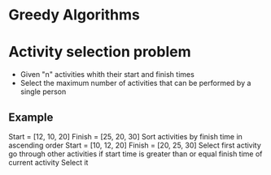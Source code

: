 # Greedy Algorithms ##########################################
# Activity selection problem #################################
  - Given "n" activities whith their start and finish times
  - Select the maximum number of activities that can be performed by a single person

## Example
Start   = [12, 10, 20]
Finish  = [25, 20, 30]
Sort activities by finish time in ascending order
Start   = [10, 12, 20]
Finish  = [20, 25, 30]
Select first activity
go through other activities
    if start time is greater than or equal finish time of current activity
        Select it
  

